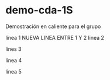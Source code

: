# demo-cda-1S
Demostración en caliente para el grupo

linea 1
NUEVA LINEA ENTRE 1 Y 2
linea 2

lines 3

linea 4

linea 5
 